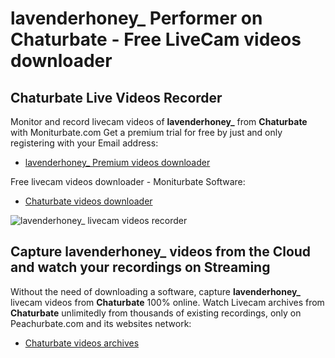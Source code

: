 # lavenderhoney_ Performer on Chaturbate - Free LiveCam videos downloader

## Chaturbate Live Videos Recorder

Monitor and record livecam videos of **lavenderhoney_** from **Chaturbate** with Moniturbate.com
Get a premium trial for free by just and only registering with your Email address:
* [lavenderhoney_ Premium videos downloader](https://moniturbate.com/request-demo-licence-key.html)

Free livecam videos downloader - Moniturbate Software:
* [Chaturbate videos downloader](https://moniturbate.com/moniturbate-download-software.html)

![lavenderhoney_ livecam videos recorder](https://peachurnet.com/templates/moniturbate-software.png)


## Capture lavenderhoney_ videos from the Cloud and watch your recordings on Streaming

Without the need of downloading a software, capture **lavenderhoney_** livecam videos from **Chaturbate** 100% online.
Watch Livecam archives from **Chaturbate** unlimitedly from thousands of existing recordings, only on Peachurbate.com and its websites network:
* [Chaturbate videos archives](https://peachurnet.com/)